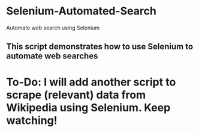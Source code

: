 # Selenium-Automated-Search
Automate web search using Selenium

## This script demonstrates how to use Selenium to automate web searches


# To-Do: I will add another script to scrape (relevant) data from Wikipedia using Selenium. Keep watching!
